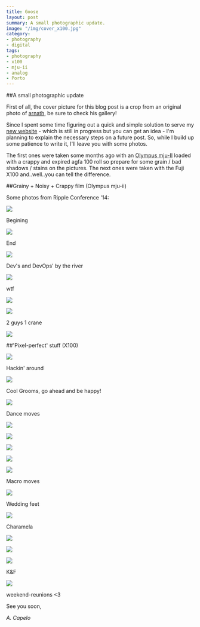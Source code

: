 ```yaml
---
title: Goose
layout: post
summary: A small photographic update.
image: "/img/cover_x100.jpg"
category: 
- photography
- digital
tags:
- photography
- x100
- mju-ii
- analog
- Porto
---
```



##A small photographic update

First of all, the cover picture for this blog post is a crop from an original photo of [arnath](https://www.flickr.com/photos/arnath/), be sure to check his gallery!

Since I spent some time figuring out a quick and simple solution to serve my [new website](http://antoniocapelo.com/) - which is still in progress but you can get an idea - I'm planning to explain the necessary steps on a future post. So, while I build up some patience to write it, I'll leave you with some photos.

The first ones were taken some months ago with an [Olympus mju-II](http://camerapedia.wikia.com/wiki/Olympus_mju_II) loaded with a crappy and expired agfa 100 roll so prepare for some grain / bad shadows / stains on the pictures. The next ones were taken with the Fuji X100 and..well..you can tell the difference.


##Grainy + Noisy + Crappy film (Olympus mju-ii)

<p class="caption">Some photos from Ripple Conference '14:</p>

<a target="_blank" href="https://copy.com/i27fhwSUJdhNxKkc"><img src="https://copy.com/i27fhwSUJdhNxKkc" /></a>
<p class="caption">Begining</p>

<a target="_blank" href="https://copy.com/8dsqdKFMajwVQuHW"><img src="https://copy.com/8dsqdKFMajwVQuHW" /></a>
<p class="caption">End</p>

<a target="_blank" href="https://copy.com/34nKzH1W0WfbQ1QF"><img src="https://copy.com/34nKzH1W0WfbQ1QF" /></a>
<p class="caption">Dev's and DevOps' by the river</p>

<a target="_blank" href="https://copy.com/OuR3ExM1DCuvTbvz"><img src="https://copy.com/OuR3ExM1DCuvTbvz" /></a>
<p class="caption">wtf</p>

<a target="_blank" href="https://copy.com/91IEmya14KOXhBBE"><img src="https://copy.com/91IEmya14KOXhBBE" /></a>

<a target="_blank" href="https://copy.com/3CBiwMCI9yymEgGs"><img src="https://copy.com/3CBiwMCI9yymEgGs" /></a>
<p class="caption">2 guys 1 crane</p>

<a target="_blank" href="https://copy.com/LwshbEDTG9up3Bxu"><img src="https://copy.com/LwshbEDTG9up3Bxu" /></a>


##'Pixel-perfect' stuff (X100)

<a target="_blank" href="https://copy.com/LEeo9J2KwbSspLFu"><img src="https://copy.com/LEeo9J2KwbSspLFu" /></a>
<p class="caption">Hackin' around</p>

<a target="_blank" href="https://copy.com/kmUx2exXdhveYcRZ"><img src="https://copy.com/kmUx2exXdhveYcRZ" /></a>
<p class="caption">Cool Grooms, go ahead and be happy!</p>

<a target="_blank" href="https://copy.com/ZmJokcenjY4TxqVW"><img src="https://copy.com/ZmJokcenjY4TxqVW" /></a>
<p class="caption">Dance moves</p>

<a target="_blank" href="https://copy.com/eg7oYTkKHmtvCrr6"><img src="https://copy.com/eg7oYTkKHmtvCrr6" /></a>

<a target="_blank" href="https://copy.com/qGpqqrkCFDr92SjN"><img src="https://copy.com/qGpqqrkCFDr92SjN" /></a>

<a target="_blank" href="https://copy.com/OUoHgltjRBDLL4r8"><img src="https://copy.com/OUoHgltjRBDLL4r8" /></a>

<a target="_blank" href="https://copy.com/3zw9dt38ypLIAvGA"><img src="https://copy.com/3zw9dt38ypLIAvGA" /></a>

<a target="_blank" href="https://copy.com/KQ7G4UBwfH8P4stJ"><img src="https://copy.com/KQ7G4UBwfH8P4stJ" /></a>
<p class="caption">Macro moves</p>

<a target="_blank" href="https://copy.com/OZsjBA00UmT04PlZ"><img src="https://copy.com/OZsjBA00UmT04PlZ" /></a>
<p class="caption">Wedding feet</p>

<a target="_blank" href="https://copy.com/61IMX1KU8DEJsn4p"><img src="https://copy.com/61IMX1KU8DEJsn4p" /></a>
<p class="caption">Charamela</p>

<a target="_blank" href="https://copy.com/HTnbXic4ADmel7hb"><img src="https://copy.com/HTnbXic4ADmel7hb" /></a>

<a target="_blank" href="https://copy.com/byV46blFepeNTtPV"><img src="https://copy.com/byV46blFepeNTtPV" /></a>

<a target="_blank" href="https://copy.com/ZBQ8VRISxGcDFuma"><img src="https://copy.com/ZBQ8VRISxGcDFuma" /></a>
<p class="caption">K&F</p>

<a target="_blank" href="https://copy.com/SYuhAtfpuq93gHZe"><img src="https://copy.com/SYuhAtfpuq93gHZe" /></a>
<p class="caption">weekend-reunions <3 </p>

See you soon,

*A. Capelo*